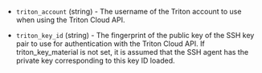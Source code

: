<!-- Code generated from the comments of the AccessConfig struct in builder/triton/access_config.go; DO NOT EDIT MANUALLY -->

-   `triton_account` (string) - The username of the Triton account to use when
    using the Triton Cloud API.
    
-   `triton_key_id` (string) - The fingerprint of the public key of the SSH key
    pair to use for authentication with the Triton Cloud API. If
    triton_key_material is not set, it is assumed that the SSH agent has the
    private key corresponding to this key ID loaded.
    